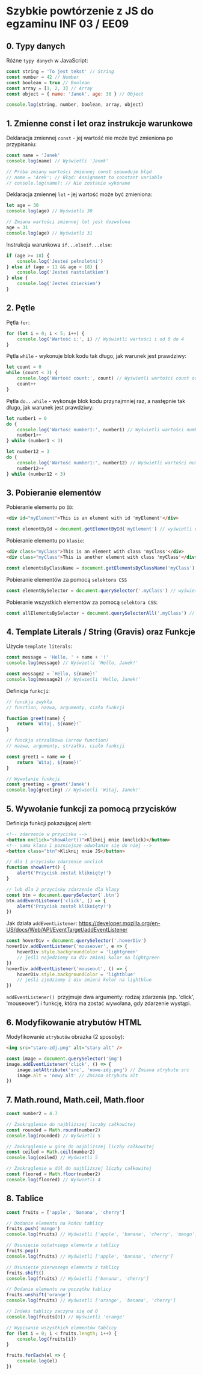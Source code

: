 # Szybkie powtórzenie z JS do egzaminu INF 03 / EE09

## 0. Typy danych

Różne `typy danych` w JavaScript:

```javascript
const string = 'To jest tekst' // String
const number = 42 // Number
const boolean = true // Boolean
const array = [1, 2, 3] // Array
const object = { name: 'Janek', age: 30 } // Object

console.log(string, number, boolean, array, object)
```

## 1. Zmienne const i let oraz instrukcje warunkowe

Deklaracja zmiennej `const` - jej wartość nie może być zmieniona po przypisaniu:

```javascript
const name = 'Janek'
console.log(name) // Wyświetli 'Janek'

// Próba zmiany wartości zmiennej const spowoduje błąd
// name = 'Arek'; // Błąd: Assignment to constant variable
// console.log(name); // Nie zostanie wykonane
```

Deklaracja zmiennej `let` - jej wartość może być zmieniona:

```js
let age = 30
console.log(age) // Wyświetli 30

// Zmiana wartości zmiennej let jest dozwolona
age = 31
console.log(age) // Wyświetli 31
```

Instrukcja warunkowa `if...elseif...else`:

```js
if (age >= 18) {
	console.log('Jesteś pełnoletni')
} else if (age > 11 && age < 18) {
	console.log('Jesteś nastolatkiem')
} else {
	console.log('Jesteś dzieckiem')
}
```

## 2. Pętle

Pętla `for`:

```js
for (let i = 0; i < 5; i++) {
	console.log('Wartość i:', i) // Wyświetli wartości i od 0 do 4
}
```

Pętla `while` - wykonuje blok kodu tak długo, jak warunek jest prawdziwy:

```js
let count = 0
while (count < 3) {
	console.log('Wartość count:', count) // Wyświetli wartości count od 0 do 2
	count++
}
```

Pętla `do...while` - wykonuje blok kodu przynajmniej raz, a następnie tak długo, jak warunek jest prawdziwy:

```js
let number1 = 0
do {
	console.log('Wartość number1:', number1) // Wyświetli wartości number1 od 0 do 2
	number1++
} while (number1 < 3)
```

```js
let number12 = 3
do {
	console.log('Wartość number1:', number12) // Wyświetli wartości number12 3
	number12++
} while (number12 < 3)
```

## 3. Pobieranie elementów

Pobieranie elementu po `ID`:

```html
<div id="myElement">This is an element with id 'myElement'</div>
```

```js
const elementById = document.getElementById('myElement') // wyświetli element z id 'myElement'
```

Pobieranie elementu po `klasie`:

```html
<div class="myClass">This is an element with class 'myClass'</div>
<div class="myClass">This is another element with class 'myClass'</div>
```

```js
const elementsByClassName = document.getElementsByClassName('myClass') // wyświetli wszystkie elementy z klasą 'myClass'
```

Pobieranie elementów za pomocą `selektora CSS`

```js
const elementBySelector = document.querySelector('.myClass') // wyświetli pierwszy element z klasą 'myClass'
```

Pobieranie wszystkich elementów za pomocą `selektora CSS`:

```js
const allElementsBySelector = document.querySelectorAll('.myClass') // wyświetli wszystkie elementy z klasą 'myClass'
```

## 4. Template Literals / String (Gravis) oraz Funkcje

Użycie `template literals`:

```js
const message = 'Hello, ' + name + '!'
console.log(message) // Wyświetli 'Hello, Janek!'

const message2 = `Hello, ${name}!`
console.log(message2) // Wyświetli 'Hello, Janek!'
```

Definicja `funkcji`:

```js
// funckja zwykła
// function, nazwa, argumenty, ciało funkcji

function greet(name) {
	return `Witaj, ${name}!`
}

// funckja strzałkowa (arrow function)
// nazwa, argumenty, strzałka, ciało funkcji

const greet1 = name => {
	return `Witaj, ${name}!`
}

// Wywołanie funkcji
const greeting = greet('Janek')
console.log(greeting) // Wyświetli 'Witaj, Janek!'
```

## 5. Wywołanie funkcji za pomocą przycisków

Definicja funkcji pokazującej alert:

```html
<!-- zdarzenie w przycisku -->
<button onclick="showAlert()">Kliknij mnie (onclick)</button>
<!-- sama klasa i pozniejsze odwołanie się do niej -->
<button class="btn">Kliknij mnie JS</button>
```

```js
// dla 1 przycisku zdarzenie onclick
function showAlert() {
	alert('Przycisk został kliknięty!')
}

// lub dla 2 przycisku zdarzenie dla klasy
const btn = document.querySelector('.btn')
btn.addEventListener('click', () => {
	alert('Przycisk został kliknięty!')
})
```

Jak działa `addEventListener`: https://developer.mozilla.org/en-US/docs/Web/API/EventTarget/addEventListener

```js
const hoverDiv = document.querySelector('.hoverDiv')
hoverDiv.addEventListener('mouseover', e => {
	hoverDiv.style.backgroundColor = 'lightgreen'
	// jeśli najedziemy na div zmieni kolor na lightgreen
})
hoverDiv.addEventListener('mouseout', () => {
	hoverDiv.style.backgroundColor = 'lightblue'
	// jeśli zjedziemy z div zmieni kolor na lightblue
})
```

`addEventListener() `przyjmuje dwa argumenty: rodzaj zdarzenia (np. 'click', 'mouseover') i funkcję, która ma zostać wywołana, gdy zdarzenie wystąpi.

## 6. Modyfikowanie atrybutów HTML

Modyfikowanie `atrybutów` obrazka (2 sposoby):

```html
<img src="stare-zdj.png" alt="stary alt" />
```

```js
const image = document.querySelector('img')
image.addEventListener('click', () => {
	image.setAttribute('src', 'nowe-zdj.png') // Zmiana atrybutu src
	image.alt = 'nowy alt' // Zmiana atrybutu alt
})
```

## 7. Math.round, Math.ceil, Math.floor

```js
const number2 = 4.7

// Zaokrąglenie do najbliższej liczby całkowitej
const rounded = Math.round(number2)
console.log(rounded) // Wyświetli 5

// Zaokrąglenie w górę do najbliższej liczby całkowitej
const ceiled = Math.ceil(number2)
console.log(ceiled) // Wyświetli 5

// Zaokrąglenie w dół do najbliższej liczby całkowitej
const floored = Math.floor(number2)
console.log(floored) // Wyświetli 4
```

## 8. Tablice

```js
const fruits = ['apple', 'banana', 'cherry']

// Dodanie elementu na końcu tablicy
fruits.push('mango')
console.log(fruits) // Wyświetli ['apple', 'banana', 'cherry', 'mango']

// Usunięcie ostatniego elementu z tablicy
fruits.pop()
console.log(fruits) // Wyświetli ['apple', 'banana', 'cherry']

// Usunięcie pierwszego elementu z tablicy
fruits.shift()
console.log(fruits) // Wyświetli ['banana', 'cherry']

// Dodanie elementu na początku tablicy
fruits.unshift('orange')
console.log(fruits) // Wyświetli ['orange', 'banana', 'cherry']

// Indeks tablicy zaczyna się od 0
console.log(fruits[0]) // Wyświetli 'orange'

// Wypisanie wszystkich elementów tablicy
for (let i = 0; i < fruits.length; i++) {
	console.log(fruits[i])
}

fruits.forEach(el => {
	console.log(el)
})
```
